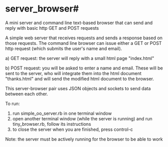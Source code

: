 # server_browser#
A mini server and command line text-based browser that can send and reply with basic http GET and POST requests

A simple web server that receives requests and sends a response based on those requests. The command line browser can issue either a GET or POST http request (which submits the user's name and email).

a) GET request: the server will reply with a small html page "index.html"

b) POST request: you will be asked to enter a name and email. These will be sent to the server, who will integrate them into the html document "thanks.html" and will send the modified html document to the browser.

This server-browser pair uses JSON objects and sockets to send data between each other.

To run:
1) run simple_oo_server.rb in one terminal window
2) open another terminal window (while the server is running) and run tiny_browser.rb, follow its instructions
3) to close the server when you are finished, press control-c

Note: the server must be actively running for the browser to be able to work

